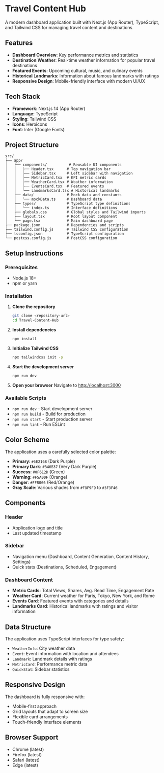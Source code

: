 # Travel Content Hub

A modern dashboard application built with Next.js (App Router), TypeScript, and Tailwind CSS for managing travel content and destinations.

## Features

- **Dashboard Overview**: Key performance metrics and statistics
- **Destination Weather**: Real-time weather information for popular travel destinations
- **Featured Events**: Upcoming cultural, music, and culinary events
- **Historical Landmarks**: Information about famous landmarks with ratings
- **Responsive Design**: Mobile-friendly interface with modern UI/UX

## Tech Stack

- **Framework**: Next.js 14 (App Router)
- **Language**: TypeScript
- **Styling**: Tailwind CSS
- **Icons**: Heroicons
- **Font**: Inter (Google Fonts)

## Project Structure

```
src/
├── app/
│   ├── components/          # Reusable UI components
│   │   ├── Header.tsx      # Top navigation bar
│   │   ├── Sidebar.tsx     # Left sidebar with navigation
│   │   ├── MetricCard.tsx  # KPI metric cards
│   │   ├── WeatherCard.tsx # Weather information
│   │   ├── EventsCard.tsx  # Featured events
│   │   └── LandmarksCard.tsx # Historical landmarks
│   ├── data/               # Mock data and constants
│   │   └── mockData.ts     # Dashboard data
│   ├── types/              # TypeScript type definitions
│   │   └── index.ts        # Interface definitions
│   ├── globals.css         # Global styles and Tailwind imports
│   ├── layout.tsx          # Root layout component
│   └── page.tsx            # Main dashboard page
├── package.json            # Dependencies and scripts
├── tailwind.config.js      # Tailwind CSS configuration
├── tsconfig.json           # TypeScript configuration
└── postcss.config.js       # PostCSS configuration
```

## Setup Instructions

### Prerequisites

- Node.js 18+ 
- npm or yarn

### Installation

1. **Clone the repository**
   ```bash
   git clone <repository-url>
   cd Travel-Content-Hub
   ```

2. **Install dependencies**
   ```bash
   npm install
   ```

3. **Initialize Tailwind CSS**
   ```bash
   npx tailwindcss init -p
   ```

4. **Start the development server**
   ```bash
   npm run dev
   ```

5. **Open your browser**
   Navigate to [http://localhost:3000](http://localhost:3000)

### Available Scripts

- `npm run dev` - Start development server
- `npm run build` - Build for production
- `npm run start` - Start production server
- `npm run lint` - Run ESLint

## Color Scheme

The application uses a carefully selected color palette:

- **Primary**: `#6E2168` (Dark Purple)
- **Primary Dark**: `#340B37` (Very Dark Purple)
- **Success**: `#0F612D` (Green)
- **Warning**: `#F5A00F` (Orange)
- **Danger**: `#FFB066` (Red/Orange)
- **Gray Scale**: Various shades from `#F8F9F9` to `#3F3F46`

## Components

### Header
- Application logo and title
- Last updated timestamp

### Sidebar
- Navigation menu (Dashboard, Content Generation, Content History, Settings)
- Quick stats (Destinations, Scheduled, Engagement)

### Dashboard Content
- **Metric Cards**: Total Views, Shares, Avg. Read Time, Engagement Rate
- **Weather Card**: Current weather for Paris, Tokyo, New York, and Rome
- **Events Card**: Featured events with categories and details
- **Landmarks Card**: Historical landmarks with ratings and visitor information

## Data Structure

The application uses TypeScript interfaces for type safety:

- `WeatherInfo`: City weather data
- `Event`: Event information with location and attendees
- `Landmark`: Landmark details with ratings
- `MetricCard`: Performance metric data
- `QuickStat`: Sidebar statistics

## Responsive Design

The dashboard is fully responsive with:
- Mobile-first approach
- Grid layouts that adapt to screen size
- Flexible card arrangements
- Touch-friendly interface elements

## Browser Support

- Chrome (latest)
- Firefox (latest)
- Safari (latest)
- Edge (latest)
